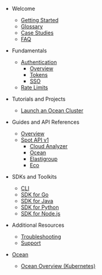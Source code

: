 <!-- Table of Contents -->

- Welcome

  - [Getting Started](welcome/getting-started)
  - [Glossary](welcome/glossary)
  - [Case Studies](welcome/case-studies/)
  - [FAQ](welcome/faq)

- Fundamentals

  - [Authentication](fundamentals/auth/)
    - [Overview](fundamentals/auth/overview)
    - [Tokens](fundamentals/auth/tokens/)
    - [SSO](fundamentals/auth/sso/)
  - [Rate Limits](fundamentals/rate-limits)

- Tutorials and Projects

  - [Launch an Ocean Cluster](tutorials/launch-an-ocean-cluster)

- Guides and API References

  - [Overview](api/overview)
  - [Spot API v1](api/v1/)
    - [Cloud Analyzer](api/v1/cloud-analyzer)
    - [Ocean](api/v1/ocean)
    - [Elastigroup](api/v1/elastigroup)
    - [Eco](api/v1/eco)

- SDKs and Toolkits

  - [CLI](sdk/cli)
  - [SDK for Go](sdk/go)
  - [SDK for Java](sdk/java)
  - [SDK for Python](sdk/python)
  - [SDK for Node.js](sdk/nodejs)

- Additional Resources

  - [Troubleshooting](resources/troubleshooting)
  - [Support](resources/support)

- [Ocean](ocean)

  - [Ocean Overview (Kubernetes)](ocean/ocean-overview-kubernetes)

